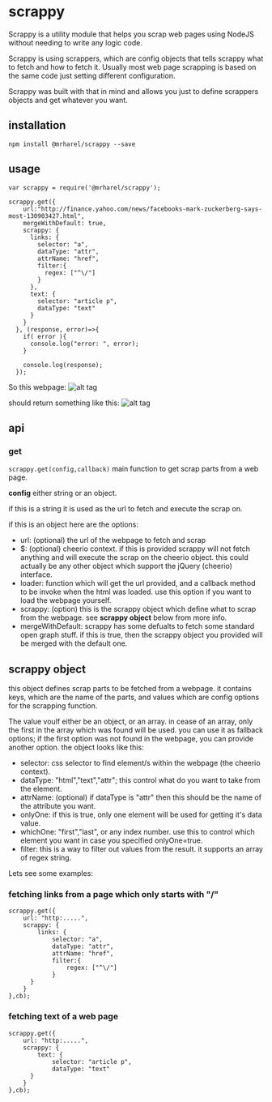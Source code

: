 # scrappy
Scrappy is a utility module that helps you scrap web pages using NodeJS without needing to write any logic code.

Scrappy is using scrappers, which are config objects that tells scrappy what to fetch and how to fetch it. Usually most web page scrapping is based on the same code just setting different configuration.

Scrappy was built with that in mind and allows you just to define scrappers objects and get whatever you want.

## installation
`npm install @mrharel/scrappy --save`

## usage

```
var scrappy = require('@mrharel/scrappy');

scrappy.get({
    url:"http://finance.yahoo.com/news/facebooks-mark-zuckerberg-says-most-130903427.html",
    mergeWithDefault: true,
    scrappy: {
      links: {
        selector: "a",
        dataType: "attr",
        attrName: "href",
        filter:{
          regex: ["^\/"]
        }
      },
      text: {
        selector: "article p",
        dataType: "text"
      }
    }
  }, (response, error)=>{
    if( error ){
      console.log("error: ", error);
    }
    
    console.log(response);
  });

```

So this webpage:
![alt tag](https://raw.githubusercontent.com/mrharel/scrappy/master/yahoo.png)

should return something like this:
![alt tag](https://raw.githubusercontent.com/mrharel/scrappy/master/yahoo-result.png)

## api
### get
`scrappy.get(config,callback)`
main function to get scrap parts from a web page. 

**config** either string or an object. 

if this is a string it is used as the url to fetch and execute the scrap on. 

if this is an object here are the options:
- url: (optional) the url of the webpage to fetch and scrap
- $: (optional) cheerio context. if this is provided scrappy will not fetch anything and will execute the scrap on the cheerio object. this could actually be any other object which support the jQuery (cheerio) interface. 
- loader: function which will get the url provided, and a callback method to be invoke when the html was loaded. use this option if you want to load the webpage yourself. 
- scrappy: (option) this is the scrappy object which define what to scrap from the webpage. see **scrappy object** below from more info.
- mergeWithDefault: scrappy has some defualts to fetch some standard open graph stuff. if this is true, then the scrappy object you provided will be merged with the default one. 


## scrappy object
this object defines scrap parts to be fetched from a webpage. it contains keys, which are the name of the parts, and values which are config options for the scrapping function. 

The value voulf either be an object, or an array. in cease of an array, only the first in the array which was found will be used. you can use it as fallback options; if the first option was not found in the webpage, you can provide another option. 
the object looks like this:
- selector: css selector to find element/s within the webpage (the cheerio context). 
- dataType: "html","text","attr"; this control what do you want to take from the element. 
- attrName: (optional) if dataType is "attr" then this should be the name of the attribute you want.
- onlyOne: if this is true, only one element will be used for getting it's data value. 
- whichOne: "first","last", or any index number. use this to control which element you want in case you specified onlyOne=true. 
- filter: this is a way to filter out values from the result. it supports an array of regex string. 
 

Lets see some examples:

### fetching links from a page which only starts with "/"
```
scrappy.get({
    url: "http:.....",
    scrappy: {
        links: {
            selector: "a",
            dataType: "attr",
            attrName: "href",
            filter:{
                regex: ["^\/"]
            }
      }
    }
},cb);
```

### fetching text of a web page
```
scrappy.get({
    url: "http:.....",
    scrappy: {
        text: {
            selector: "article p",
            dataType: "text"
      }
    }
},cb);
```
